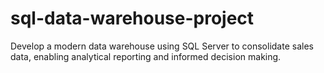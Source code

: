 # sql-data-warehouse-project
Develop a modern data warehouse using SQL Server to consolidate sales data, enabling analytical reporting and informed decision making.
